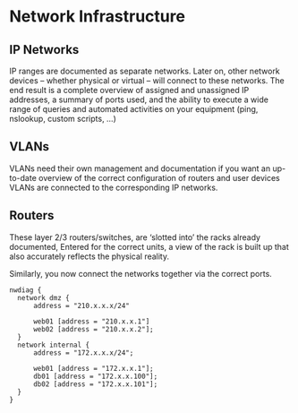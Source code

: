 # Network Infrastructure

## IP Networks

IP ranges are documented as separate networks. Later on, other network devices
– whether physical or virtual – will connect to these networks. The end result
is a complete overview of assigned and unassigned IP addresses, a summary of
ports used, and the ability to execute a wide range of queries and automated
activities on your equipment (ping, nslookup, custom scripts, …)

## VLANs

VLANs need their own management and documentation if you want an up-to-date
overview of the correct configuration of routers and user devices VLANs are
connected to the corresponding IP networks.

## Routers

These layer 2/3 routers/switches, are ‘slotted into’ the racks already documented,
Entered for the correct units, a view of the rack is built up that also accurately
reflects the physical reality.

Similarly, you now connect the networks together via the correct ports.

```uml
nwdiag {
  network dmz {
      address = "210.x.x.x/24"

      web01 [address = "210.x.x.1"]
      web02 [address = "210.x.x.2"];
  }
  network internal {
      address = "172.x.x.x/24";

      web01 [address = "172.x.x.1"];
      db01 [address = "172.x.x.100"];
      db02 [address = "172.x.x.101"];
  }
}
```
